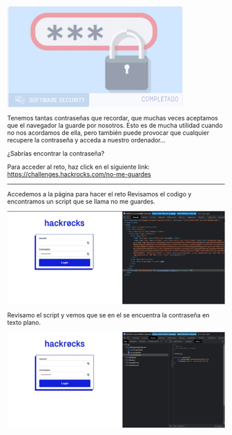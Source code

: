 ![Image text](https://github.com/b14nc0/CTF/blob/main/hackr0cks/images/savePassword/SavePassword.jpg)

Tenemos tantas contraseñas que recordar, que muchas veces aceptamos que el navegador la guarde por nosotros. Esto es de mucha utilidad cuando no nos acordamos de ella, pero también puede provocar que cualquier recupere la contraseña y acceda a nuestro ordenador...

¿Sabrías encontrar la contraseña?

Para acceder al reto, haz click en el siguiente link: https://challenges.hackrocks.com/no-me-guardes


*** 
Accedemos a la página para hacer el reto
Revisamos el codigo y encontramos un script que se llama no me guardes.

![](https://github.com/b14nc0/CTF/blob/main/hackr0cks/images/savePassword/SavePassword1.jpg)

Revisamo el script y vemos que se en el se encuentra la contraseña en texto plano.

![](https://github.com/b14nc0/CTF/blob/main/hackr0cks/images/savePassword/SavePassword2.jpg)
